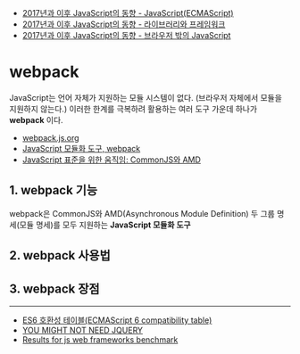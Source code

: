 * [2017년과 이후 JavaScript의 동향 - JavaScript(ECMAScript)](http://d2.naver.com/helloworld/2809766)
* [2017년과 이후 JavaScript의 동향 - 라이브러리와 프레임워크](http://d2.naver.com/helloworld/7229119)
* [2017년과 이후 JavaScript의 동향 - 브라우저 밖의 JavaScript](http://d2.naver.com/helloworld/0473039)

# webpack

JavaScript는 언어 자체가 지원하는 모듈 시스템이 없다.
(브라우저 자체에서 모듈을 지원하지 않는다.)
이러한 한계를 극복하려 활용하는 여러 도구 가운데 하나가 **webpack** 이다.

* [webpack.js.org](https://webpack.js.org/concepts/)
* [JavaScript 모듈화 도구, webpack](http://d2.naver.com/helloworld/0239818)
* [JavaScript 표준을 위한 움직임: CommonJS와 AMD](http://d2.naver.com/helloworld/12864)

## 1. webpack 기능

webpack은 CommonJS와 AMD(Asynchronous Module Definition) 두 그룹 명세(모듈 명세)를 모두 지원하는 **JavaScript 모듈화 도구**

## 2. webpack 사용법 
## 3. webpack 장점

***

* [ES6 호환성 테이블(ECMAScript 6 compatibility table)](http://kangax.github.io/compat-table/es6/)
* [YOU MIGHT NOT NEED JQUERY](http://youmightnotneedjquery.com/)
* [Results for js web frameworks benchmark](http://www.stefankrause.net/js-frameworks-benchmark5/webdriver-ts/table.html)